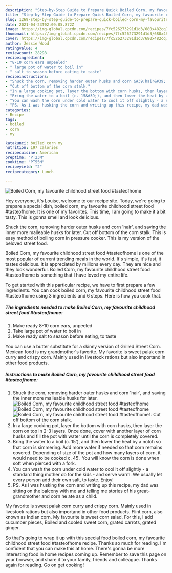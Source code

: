 ```yaml
---
description: "Step-by-Step Guide to Prepare Quick Boiled Corn, my favourite childhood street food #tasteofhome"
title: "Step-by-Step Guide to Prepare Quick Boiled Corn, my favourite childhood street food #tasteofhome"
slug: 1269-step-by-step-guide-to-prepare-quick-boiled-corn-my-favourite-childhood-street-food-tasteofhome
date: 2021-04-23T02:09:05.872Z
image: https://img-global.cpcdn.com/recipes/7fc526273291d1d3/680x482cq70/boiled-corn-my-favourite-childhood-street-food-tasteofhome-recipe-main-photo.jpg
thumbnail: https://img-global.cpcdn.com/recipes/7fc526273291d1d3/680x482cq70/boiled-corn-my-favourite-childhood-street-food-tasteofhome-recipe-main-photo.jpg
cover: https://img-global.cpcdn.com/recipes/7fc526273291d1d3/680x482cq70/boiled-corn-my-favourite-childhood-street-food-tasteofhome-recipe-main-photo.jpg
author: Jessie Wood
ratingvalue: 4
reviewcount: 28298
recipeingredient:
- "8-10 corn ears unpeeled"
- " large pot of water to boil in"
- " salt to season before eating to taste"
recipeinstructions:
- "Shuck the corn, removing harder outer husks and corn &#39;hair&#39;, and saving the inner more malleable husks for later."
- "Cut off bottom of the corn stalk."
- "In a large cooking pot, layer the bottom with corn husks, then layer the corn on top in 2-3 layers. Once done, cover with another layer of corn husks and fill the pot with water until the corn is completely covered."
- "Bring the water to a boil (c. 15&#39;), and then lower the heat by a notch so that corn is simmering. Add more water if needed so that corn remains covered. Depending of size of the pot and how many layers of corn, it would need to be cooked c. 45&#39;. You will know the corn is done when soft when pierced with a fork."
- "You can wash the corn under cold water to cool it off slightly - a standard thing mother do for the kids - and serve warm. We usually let every person add their own salt, to taste. Enjoy!"
- "PS. As i was husking the corn and writing up this recipe, my dad was sitting on the balcony with me and telling me stories of his great-grandmother and corn he ate as a child."
categories:
- Recipe
tags:
- boiled
- corn
- my

katakunci: boiled corn my 
nutrition: 197 calories
recipecuisine: American
preptime: "PT23M"
cooktime: "PT55M"
recipeyield: "2"
recipecategory: Lunch

---
```



![Boiled Corn, my favourite childhood street food #tasteofhome](https://img-global.cpcdn.com/recipes/7fc526273291d1d3/680x482cq70/boiled-corn-my-favourite-childhood-street-food-tasteofhome-recipe-main-photo.jpg)

Hey everyone, it's Louise, welcome to our recipe site. Today, we're going to prepare a special dish, boiled corn, my favourite childhood street food #tasteofhome. It is one of my favorites. This time, I am going to make it a bit tasty. This is gonna smell and look delicious.

Shuck the corn, removing harder outer husks and corn &#39;hair&#39;, and saving the inner more malleable husks for later. Cut off bottom of the corn stalk. This is easy method of boiling corn in pressure cooker. This is my version of the beloved street food.

Boiled Corn, my favourite childhood street food #tasteofhome is one of the most popular of current trending meals in the world. It's simple, it's fast, it tastes delicious. It is appreciated by millions every day. They are nice and they look wonderful. Boiled Corn, my favourite childhood street food #tasteofhome is something that I have loved my entire life.


To get started with this particular recipe, we have to first prepare a few ingredients. You can cook boiled corn, my favourite childhood street food #tasteofhome using 3 ingredients and 6 steps. Here is how you cook that.

<!--inarticleads1-->

##### The ingredients needed to make Boiled Corn, my favourite childhood street food #tasteofhome:

1. Make ready 8-10 corn ears, unpeeled
1. Take  large pot of water to boil in
1. Make ready  salt to season before eating, to taste


You can use a butter substitute for a skinny version of Grilled Street Corn. Mexican food is my grandmother&#39;s favorite. My favorite is sweet palak corn curry and crispy corn. Mainly used in livestock rations but also importand in other food products. 

<!--inarticleads2-->

##### Instructions to make Boiled Corn, my favourite childhood street food #tasteofhome:

1. Shuck the corn, removing harder outer husks and corn &#39;hair&#39;, and saving the inner more malleable husks for later.
<img src="https://img-global.cpcdn.com/steps/bd6a7970bcaaa00b/160x128cq70/boiled-corn-my-favourite-childhood-street-food-tasteofhome-recipe-step-1-photo.jpg" alt="Boiled Corn, my favourite childhood street food #tasteofhome"><img src="https://img-global.cpcdn.com/steps/ff2ef28f647eb65a/160x128cq70/boiled-corn-my-favourite-childhood-street-food-tasteofhome-recipe-step-1-photo.jpg" alt="Boiled Corn, my favourite childhood street food #tasteofhome"><img src="https://img-global.cpcdn.com/steps/50799cfb7c3761a4/160x128cq70/boiled-corn-my-favourite-childhood-street-food-tasteofhome-recipe-step-1-photo.jpg" alt="Boiled Corn, my favourite childhood street food #tasteofhome">1. Cut off bottom of the corn stalk.
1. In a large cooking pot, layer the bottom with corn husks, then layer the corn on top in 2-3 layers. Once done, cover with another layer of corn husks and fill the pot with water until the corn is completely covered.
1. Bring the water to a boil (c. 15&#39;), and then lower the heat by a notch so that corn is simmering. Add more water if needed so that corn remains covered. Depending of size of the pot and how many layers of corn, it would need to be cooked c. 45&#39;. You will know the corn is done when soft when pierced with a fork.
1. You can wash the corn under cold water to cool it off slightly - a standard thing mother do for the kids - and serve warm. We usually let every person add their own salt, to taste. Enjoy!
1. PS. As i was husking the corn and writing up this recipe, my dad was sitting on the balcony with me and telling me stories of his great-grandmother and corn he ate as a child.


My favorite is sweet palak corn curry and crispy corn. Mainly used in livestock rations but also importand in other food products. Flint corn, also known as Indian corn. My favourite is sweet corn salad. For this, I add cucumber pieces, Boiled and cooled sweet corn, grated carrots, grated ginger. 

So that's going to wrap it up with this special food boiled corn, my favourite childhood street food #tasteofhome recipe. Thanks so much for reading. I'm confident that you can make this at home. There's gonna be more interesting food in home recipes coming up. Remember to save this page on your browser, and share it to your family, friends and colleague. Thanks again for reading. Go on get cooking!
